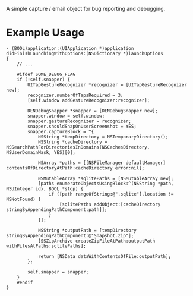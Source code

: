 A simple capture / email object for bug reporting and debugging.

# Example Usage

    - (BOOL)application:(UIApplication *)application didFinishLaunchingWithOptions:(NSDictionary *)launchOptions
    {
        // ...

        #ifdef SOME_DEBUG_FLAG    
        if (!self.snapper) {
            UITapGestureRecognizer *recognizer = [UITapGestureRecognizer new];
            recognizer.numberOfTapsRequired = 3;
            [self.window addGestureRecognizer:recognizer];
            
            DENDebugSnapper *snapper = [DENDebugSnapper new];
            snapper.window = self.window;
            snapper.gestureRecognizer = recognizer;
            snapper.shouldSnapOnUserScreenshot = YES;
            snapper.captureBlock = ^{
                NSString *tempDirectory = NSTemporaryDirectory();
                NSString *cacheDirectory = NSSearchPathForDirectoriesInDomains(NSCachesDirectory, NSUserDomainMask, YES)[0];
                
                NSArray *paths = [[NSFileManager defaultManager] contentsOfDirectoryAtPath:cacheDirectory error:nil];
                
                NSMutableArray *sqlitePaths = [NSMutableArray new];
                [paths enumerateObjectsUsingBlock:^(NSString *path, NSUInteger idx, BOOL *stop) {
                    if ([path rangeOfString:@".sqlite"].location != NSNotFound) {
                        [sqlitePaths addObject:[cacheDirectory stringByAppendingPathComponent:path]];
                    }
                }];
                
                NSString *outputPath = [tempDirectory stringByAppendingPathComponent:@"Snapshot.zip"];
                [SSZipArchive createZipFileAtPath:outputPath withFilesAtPaths:sqlitePaths];
                
                return [NSData dataWithContentsOfFile:outputPath];
            };
            
            self.snapper = snapper;
        }
        #endif
    }
